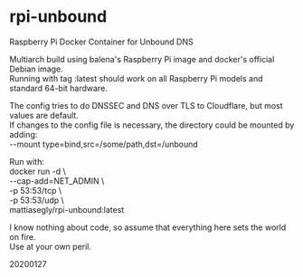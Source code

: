 # rpi-unbound
Raspberry Pi Docker Container for Unbound DNS

Multiarch build using balena's Raspberry Pi image and docker's official Debian image.<BR>
Running with tag :latest should work on all Raspberry Pi models and standard 64-bit hardware.

The config tries to do DNSSEC and DNS over TLS to Cloudflare, but most values are default.<BR>
If changes to the config file is necessary, the directory could be mounted by adding:<BR>
--mount type=bind,src=/some/path,dst=/unbound

Run with:<BR>
docker run -d \\\
--cap-add=NET_ADMIN \\\
-p 53:53/tcp \\\
-p 53:53/udp \\\
mattiasegly/rpi-unbound:latest

I know nothing about code, so assume that everything here sets the world on fire.<BR>
Use at your own peril.

20200127
